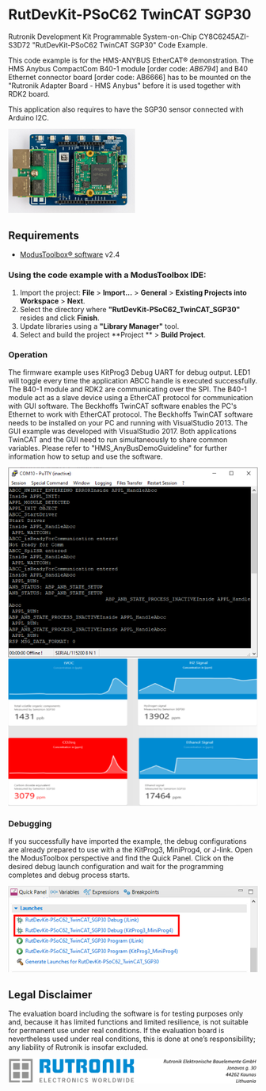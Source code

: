 # RutDevKit-PSoC62 TwinCAT SGP30

Rutronik Development Kit Programmable System-on-Chip CY8C6245AZI-S3D72 "RutDevKit-PSoC62 TwinCAT SGP30" Code Example. 

This code example is for the HMS-ANYBUS EtherCAT® demonstration. The HMS Anybus CompactCom B40-1 module [order code: *AB6794*] and B40 Ethernet connector board [order code: AB6666] has to be mounted on the "Rutronik Adapter Board - HMS Anybus" before it is used together with RDK2 board.

This application also requires to have the SGP30 sensor connected with Arduino I2C.

 <img src="images/hms_kit.jpg" style="zoom:25%;" />

## Requirements

- [ModusToolbox® software](https://www.cypress.com/products/modustoolbox-software-environment) v2.4

  

### Using the code example with a ModusToolbox IDE:

1. Import the project: **File** > **Import...** > **General** > **Existing Projects into Workspace** > **Next**.
2. Select the directory where **"RutDevKit-PSoC62_TwinCAT_SGP30"** resides and click  **Finish**.
3. Update libraries using  a **"Library Manager"** tool.
4. Select and build the project **Project ** > **Build Project**.

### Operation

The firmware example uses KitProg3 Debug UART for debug output. LED1 will toggle every time the application ABCC handle is executed successfully. The B40-1 module and RDK2 are communicating over the SPI. The B40-1 module act as a slave device using a EtherCAT protocol for communication with GUI software. The Beckhoffs TwinCAT software enables the PC's Ethernet to work with EtherCAT protocol. The Beckhoffs TwinCAT software needs to be installed on your PC and running with VisualStudio 2013. The GUI example was developed with VisualStudio 2017. Both applications TwinCAT and the GUI need to run simultaneously to share common variables. Please refer to "HMS_AnyBusDemoGuideline" for further information how to setup and use the software.

<img src="images/debug_output.png" style="zoom:100%;" />

<img src="images/gui.png" style="zoom:100%;" />



### Debugging

If you successfully have imported the example, the debug configurations are already prepared to use with a the KitProg3, MiniProg4, or J-link. Open the ModusToolbox perspective and find the Quick Panel. Click on the desired debug launch configuration and wait for the programming completes and debug process starts.

<img src="images/debug.png" style="zoom:100%;" />

## Legal Disclaimer

The evaluation board including the software is for testing purposes only and, because it has limited functions and limited resilience, is not suitable for permanent use under real conditions. If the evaluation board is nevertheless used under real conditions, this is done at one’s responsibility; any liability of Rutronik is insofar excluded. 

<img src="images/rutronik_origin_kaunas.png" style="zoom:50%;" />



